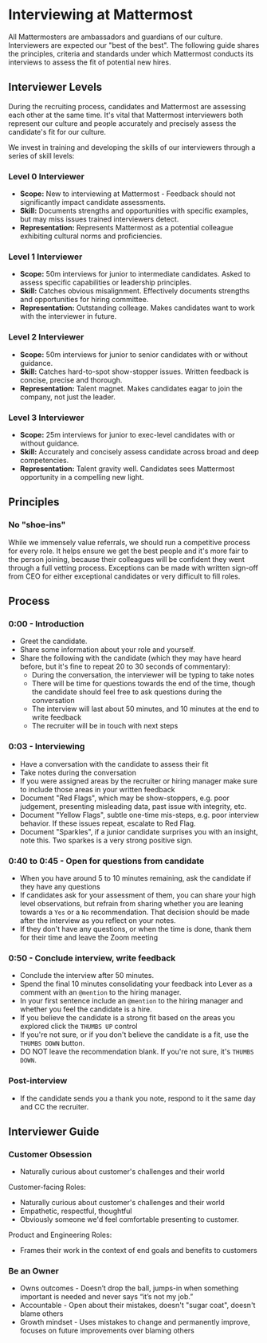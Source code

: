 # Interviewing at Mattermost 

All Mattermosters are ambassadors and guardians of our culture. Interviewers are expected our "best of the best". The following guide shares the principles, criteria and standards under which Mattermost conducts its interviews to assess the fit of potential new hires. 

## Interviewer Levels 

During the recruiting process, candidates and Mattermost are assessing each other at the same time. It's vital that Mattermost interviewers both represent our culture and people accurately and precisely assess the candidate's fit for our culture. 

We invest in training and developing the skills of our interviewers through a series of skill levels: 

### Level 0 Interviewer 

- **Scope:** New to interviewing at Mattermost - Feedback should not significantly impact candidate assessments.
- **Skill:** Documents strengths and opportunities with specific examples, but may miss issues trained interviewers detect.   
- **Representation:** Represents Mattermost as a potential colleague exhibiting cultural norms and proficiencies.

### Level 1 Interviewer 

- **Scope:** 50m interviews for junior to intermediate candidates. Asked to assess specific capabilities or leadership principles.
- **Skill:** Catches obvious misalignment. Effectively documents strengths and opportunities for hiring committee.
- **Representation:** Outstanding colleage. Makes candidates want to work with the interviewer in future. 

### Level 2 Interviewer

- **Scope:** 50m interviews for junior to senior candidates with or without guidance.
- **Skill:** Catches hard-to-spot show-stopper issues. Written feedback is concise, precise and thorough.  
- **Representation:** Talent magnet. Makes candidates eagar to join the company, not just the leader.

### Level 3 Interviewer 

- **Scope:** 25m interviews for junior to exec-level candidates with or without guidance.
- **Skill:** Accurately and concisely assess candidate across broad and deep competencies.  
- **Representation:** Talent gravity well. Candidates sees Mattermost opportunity in a compelling new light. 

## Principles 

### No "shoe-ins" 

While we immensely value referrals, we should run a competitive process for every role. It helps ensure we get the best people and it's more fair to the person joining, because their colleagues will be confident they went through a full vetting process. Exceptions can be made with written sign-off from CEO for either exceptional candidates or very difficult to fill roles.

## Process

### 0:00 - Introduction 

- Greet the candidate.
- Share some information about your role and yourself. 
- Share the following with the candidate (which they may have heard before, but it's fine to repeat 20 to 30 seconds of commentary): 
  - During the conversation, the interviewer will be typing to take notes 
  - There will be time for questions towards the end of the time, though the candidate should feel free to ask questions during the conversation
  - The interview will last about 50 minutes, and 10 minutes at the end to write feedback 
  - The recruiter will be in touch with next steps

### 0:03 - Interviewing 

- Have a conversation with the candidate to assess their fit
- Take notes during the conversation 
- If you were assigned areas by the recruiter or hiring manager make sure to include those areas in your written feedback 
- Document "Red Flags", which may be show-stoppers, e.g. poor judgement, presenting misleading data, past issue with integrity, etc. 
- Document "Yellow Flags", subtle one-time mis-steps, e.g. poor interview behavior. If these issues repeat, escalate to Red Flag.
- Document "Sparkles", if a junior candidate surprises you with an insight, note this. Two sparkes is a very strong positive sign. 

### 0:40 to 0:45 - Open for questions from candidate 

- When you have around 5 to 10 minutes remaining, ask the candidate if they have any questions
- If candidates ask for your assessment of them, you can share your high level observations, but refrain from sharing whether you are leaning towards a `Yes` or a `No` recommendation. That decision should be made after the interview as you reflect on your notes.  
- If they don't have any questions, or when the time is done, thank them for their time and leave the Zoom meeting 

### 0:50 - Conclude interview, write feedback 
- Conclude the interview after 50 minutes.
- Spend the final 10 minutes consolidating your feedback into Lever as a comment with an `@mention` to the hiring manager.
 - In your first sentence include an `@mention` to the hiring manager and whether you feel the candidate is a hire.
 - If you believe the candidate is a strong fit based on the areas you explored click the `THUMBS UP` control
 - If you're not sure, or if you don't believe the candidate is a fit, use the `THUMBS DOWN` button. 
 - DO NOT leave the recommendation blank. If you're not sure, it's `THUMBS DOWN`. 

### Post-interview 

- If the candidate sends you a thank you note, respond to it the same day and CC the recruiter. 

## Interviewer Guide  

### Customer Obsession 

- Naturally curious about customer's challenges and their world  

Customer-facing Roles: 
- Naturally curious about customer's challenges and their world  
- Empathetic, respectful, thoughtful
- Obviously someone we'd feel comfortable presenting to customer. 

Product and Engineering Roles: 
- Frames their work in the context of end goals and benefits to customers 

### Be an Owner 

- Owns outcomes - Doesn’t drop the ball, jumps-in when something important is needed and never says “it’s not my job.”
- Accountable - Open about their mistakes, doesn't "sugar coat", doesn't blame others 
- Growth mindset - Uses mistakes to change and permanently improve, focuses on future improvements over blaming others  
